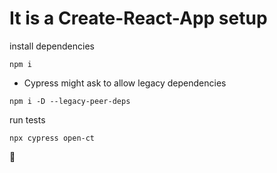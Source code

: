 # It is a Create-React-App setup

install dependencies 

````
npm i 
````

* Cypress might ask to allow legacy dependencies 

````
npm i -D --legacy-peer-deps
````

run tests 
````
npx cypress open-ct
````

🙌
